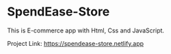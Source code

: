 # SpendEase-Store
This is E-commerce app with Html, Css and JavaScript.

Project Link: https://spendease-store.netlify.app